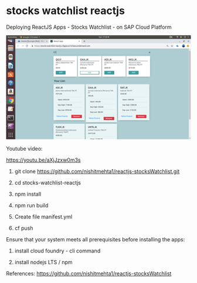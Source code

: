 # stocks watchlist reactjs
 Deploying ReactJS Apps - Stocks Watchlist - on SAP Cloud Platform

![alt text](https://github.com/jenizar/stocks-watchlist-reactjs/blob/master/Screenshot.png)

Youtube video:

https://youtu.be/aXjJzxw0m3s

1. git clone https://github.com/nishitmehta1/reactjs-stocksWatchlist.git

2. cd stocks-watchlist-reactjs

3. npm install

4. npm run build

5. Create file manifest.yml

6. cf push 

Ensure that your system meets all prerequisites before installing the apps:

1. install cloud foundry - cli command

2. install nodejs LTS / npm

References:
https://github.com/nishitmehta1/reactjs-stocksWatchlist
